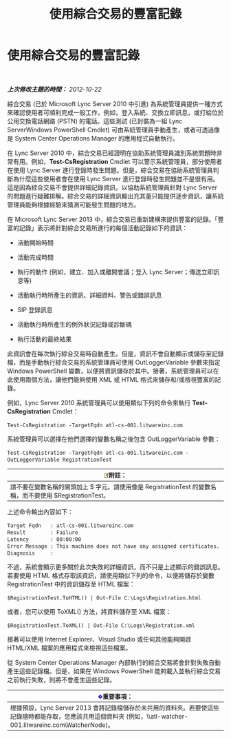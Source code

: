 ﻿---
title: 使用綜合交易的豐富記錄
TOCTitle: 使用綜合交易的豐富記錄
ms:assetid: 32714a71-9f42-4d5b-a508-e176d8f08bbf
ms:mtpsurl: https://technet.microsoft.com/zh-tw/library/JJ204798(v=OCS.15)
ms:contentKeyID: 49290525
ms.date: 08/10/2015
mtps_version: v=OCS.15
ms.translationtype: HT
---

# 使用綜合交易的豐富記錄

 

_**上次修改主題的時間：** 2012-10-22_

綜合交易 (已於 Microsoft Lync Server 2010 中引進) 為系統管理員提供一種方式來確認使用者可順利完成一般工作，例如，登入系統、交換立即訊息，或打給位於公用交換電話網路 (PSTN) 的電話。這些測試 (已封裝為一組 Lync ServerWindows PowerShell Cmdlet) 可由系統管理員手動產生，或者可透過像是 System Center Operations Manager 的應用程式自動執行。

在 Lync Server 2010 中，綜合交易已經證明在協助系統管理員識別系統問題時非常有用。例如，**Test-CsRegistration** Cmdlet 可以警示系統管理員，部分使用者在使用 Lync Server 進行登錄時發生問題。但是，綜合交易在協助系統管理員判斷為什麼這些使用者會在使用 Lync Server 進行登錄時發生問題並不是很有用。這是因為綜合交易不會提供詳細記錄資訊，以協助系統管理員針對 Lync Server 的問題進行疑難排解。綜合交易的詳細資訊輸出充其量只能提供逐步資訊，讓系統管理員能夠根據經驗來猜測可能發生問題的地方。

在 Microsoft Lync Server 2013 中，綜合交易已重新建構來提供豐富的記錄。「豐富的記錄」表示將針對綜合交易所進行的每個活動記錄如下的資訊：

  - 活動開始時間

  - 活動完成時間

  - 執行的動作 (例如，建立、加入或離開會議；登入 Lync Server；傳送立即訊息等)

  - 活動執行時所產生的資訊、詳細資料、警告或錯誤訊息

  - SIP 登錄訊息

  - 活動執行時所產生的例外狀況記錄或診斷碼

  - 執行活動的最終結果

此資訊會在每次執行綜合交易時自動產生。但是，資訊不會自動顯示或儲存至記錄檔，而是手動執行綜合交易的系統管理員可使用 OutLoggerVariable 參數來指定 Windows PowerShell 變數，以便將資訊儲存於其中。接著，系統管理員可以在此使用兩個方法，讓他們能夠使用 XML 或 HTML 格式來儲存和/或檢視豐富的記錄。

例如，Lync Server 2010 系統管理員可以使用類似下列的命令來執行 **Test-CsRegistration** Cmdlet：

    Test-CsRegistration -TargetFqdn atl-cs-001.litwareinc.com

系統管理員可以選擇在他們選擇的變數名稱之後包含 OutLoggerVariable 參數：

    Test-CsRegistration -TargetFqdn atl-cs-001.litwareinc.com -OutLoggerVariable RegistrationTest

<table>
<thead>
<tr class="header">
<th><img src="images/Gg398811.note(OCS.15).gif" title="note" alt="note" />附註：</th>
</tr>
</thead>
<tbody>
<tr class="odd">
<td>請不要在變數名稱的開頭加上 $ 字元。請使用像是 RegistrationTest 的變數名稱，而不要使用 $RegistrationTest。</td>
</tr>
</tbody>
</table>


上述命令輸出內容如下：

    Target Fqdn   : atl-cs-001.litwareinc.com
    Result        : Failure
    Latency       : 00:00:00
    Error Message : This machine does not have any assigned certificates.
    Diagnosis     :

不過，系統會顯示更多關於此次失敗的詳細資訊，而不只是上述顯示的錯誤訊息。若要使用 HTML 格式存取該資訊，請使用類似下列的命令，以便將儲存於變數 RegistrationTest 中的資訊儲存至 HTML 檔案：

    $RegistrationTest.ToHTML() | Out-File C:\Logs\Registration.html

或者，您可以使用 ToXML() 方法，將資料儲存至 XML 檔案：

    $RegistrationTest.ToXML() | Out-File C:\Logs\Registration.xml

接著可以使用 Internet Explorer、Visual Studio 或任何其他能夠開啟 HTML/XML 檔案的應用程式來檢視這些檔案。

從 System Center Operations Manager 內部執行的綜合交易將會針對失敗自動產生這些記錄檔。但是，如果在 Windows PowerShell 能夠載入並執行綜合交易之前執行失敗，則將不會產生這些記錄。

<table>
<thead>
<tr class="header">
<th><img src="images/Gg412908.important(OCS.15).gif" title="important" alt="important" />重要事項：</th>
</tr>
</thead>
<tbody>
<tr class="odd">
<td>根據預設，Lync Server 2013 會將記錄檔儲存於未共用的資料夾。若要使這些記錄隨時都能存取，您應該共用這個資料夾 (例如，\\atl-watcher-001.litwareinc.com\WatcherNode)。</td>
</tr>
</tbody>
</table>

